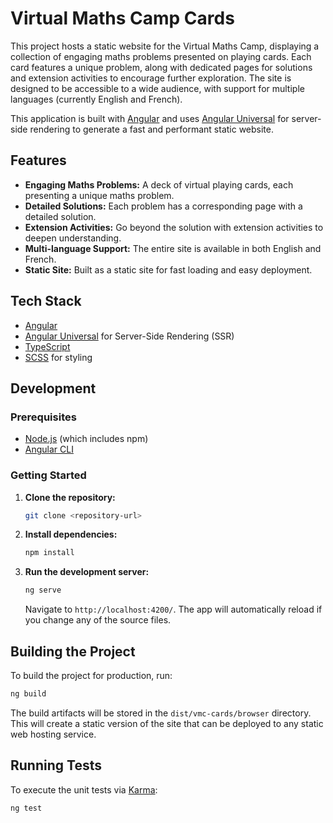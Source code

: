 # Virtual Maths Camp Cards

This project hosts a static website for the Virtual Maths Camp, displaying a collection of engaging maths problems presented on playing cards. Each card features a unique problem, along with dedicated pages for solutions and extension activities to encourage further exploration. The site is designed to be accessible to a wide audience, with support for multiple languages (currently English and French).

This application is built with [Angular](https://angular.dev/) and uses [Angular Universal](https://angular.dev/guide/universal) for server-side rendering to generate a fast and performant static website.

## Features

*   **Engaging Maths Problems:** A deck of virtual playing cards, each presenting a unique maths problem.
*   **Detailed Solutions:** Each problem has a corresponding page with a detailed solution.
*   **Extension Activities:** Go beyond the solution with extension activities to deepen understanding.
*   **Multi-language Support:** The entire site is available in both English and French.
*   **Static Site:** Built as a static site for fast loading and easy deployment.

## Tech Stack

*   [Angular](https://angular.dev/)
*   [Angular Universal](https://angular.dev/guide/universal) for Server-Side Rendering (SSR)
*   [TypeScript](https://www.typescriptlang.org/)
*   [SCSS](https://sass-lang.com/) for styling

## Development

### Prerequisites

*   [Node.js](https://nodejs.org/) (which includes npm)
*   [Angular CLI](https://angular.dev/tools/cli)

### Getting Started

1.  **Clone the repository:**
    ```bash
    git clone <repository-url>
    ```
2.  **Install dependencies:**
    ```bash
    npm install
    ```
3.  **Run the development server:**
    ```bash
    ng serve
    ```
    Navigate to `http://localhost:4200/`. The app will automatically reload if you change any of the source files.

## Building the Project

To build the project for production, run:

```bash
ng build
```

The build artifacts will be stored in the `dist/vmc-cards/browser` directory. This will create a static version of the site that can be deployed to any static web hosting service.

## Running Tests

To execute the unit tests via [Karma](https://karma-runner.github.io):

```bash
ng test
```